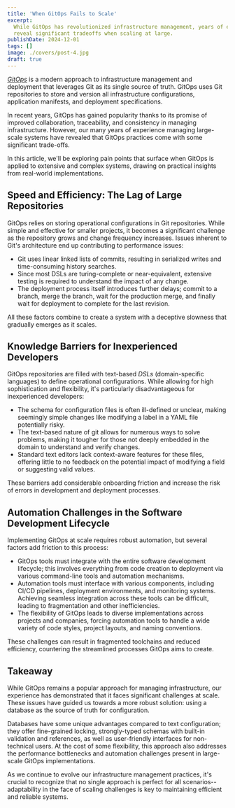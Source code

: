 ```yaml
---
title: 'When GitOps Fails to Scale'
excerpt:
  While GitOps has revolutionized infrastructure management, years of experience
  reveal significant tradeoffs when scaling at large.
publishDate: 2024-12-01
tags: []
image: ./covers/post-4.jpg
draft: true
---
```


[_GitOps_](https://about.gitlab.com/topics/gitops/) is a modern approach to
infrastructure management and deployment that leverages Git as its single source
of truth. GitOps uses Git repositories to store and version all infrastructure
configurations, application manifests, and deployment specifications.

In recent years, GitOps has gained popularity thanks to its promise of improved
collaboration, traceability, and consistency in managing infrastructure.
However, our many years of experience managing large-scale systems have revealed
that GitOps practices come with some significant trade-offs.

In this article, we'll be exploring pain points that surface when GitOps is
applied to extensive and complex systems, drawing on practical insights from
real-world implementations.

## Speed and Efficiency: The Lag of Large Repositories

GitOps relies on storing operational configurations in Git repositories. While
simple and effective for smaller projects, it becomes a significant challenge as
the repository grows and change frequency increases. Issues inherent to Git's
architecture end up contributing to performance issues:

- Git uses linear linked lists of commits, resulting in serialized writes and
  time-consuming history searches.
- Since most DSLs are turing-complete or near-equivalent, extensive testing is
  required to understand the impact of any change.
- The deployment process itself introduces further delays; commit to a branch,
  merge the branch, wait for the production merge, and finally wait for
  deployment to complete for the last revision.

All these factors combine to create a system with a deceptive slowness that
gradually emerges as it scales.

## Knowledge Barriers for Inexperienced Developers

GitOps repositories are filled with text-based _DSLs_ (domain-specific
languages) to define operational configurations. While allowing for high
sophistication and flexibility, it's particularly disadvantageous for
inexperienced developers:

- The schema for configuration files is often ill-defined or unclear, making
  seemingly simple changes like modifying a label in a YAML file potentially
  risky.
- The text-based nature of git allows for numerous ways to solve problems,
  making it tougher for those not deeply embedded in the domain to understand
  and verify changes.
- Standard text editors lack context-aware features for these files, offering
  little to no feedback on the potential impact of modifying a field or
  suggesting valid values.

These barriers add considerable onboarding friction and increase the risk of
errors in development and deployment processes.

## Automation Challenges in the Software Development Lifecycle

Implementing GitOps at scale requires robust automation, but several factors add
friction to this process:

- GitOps tools must integrate with the entire software development lifecycle;
  this involves everything from code creation to deployment via various
  command-line tools and automation mechanisms.
- Automation tools must interface with various components, including CI/CD
  pipelines, deployment environments, and monitoring systems. Achieving seamless
  integration across these tools can be difficult, leading to fragmentation and
  other inefficiencies.
- The flexibility of GitOps leads to diverse implementations across projects and
  companies, forcing automation tools to handle a wide variety of code styles,
  project layouts, and naming conventions.

These challenges can result in fragmented toolchains and reduced efficiency,
countering the streamlined processes GitOps aims to create.

## Takeaway

While GitOps remains a popular approach for managing infrastructure, our
experience has demonstrated that it faces significant challenges at scale. These
issues have guided us towards a more robust solution: using a database as the
source of truth for configuration.

Databases have some unique advantages compared to text configuration; they offer
fine-grained locking, strongly-typed schemas with built-in validation and
references, as well as user-friendly interfaces for non-technical users. At the
cost of some flexibility, this approach also addresses the performance
bottlenecks and automation challenges present in large-scale GitOps
implementations.

As we continue to evolve our infrastructure management practices, it's crucial
to recognize that no single approach is perfect for all scenarios-- adaptability
in the face of scaling challenges is key to maintaining efficient and reliable
systems.

